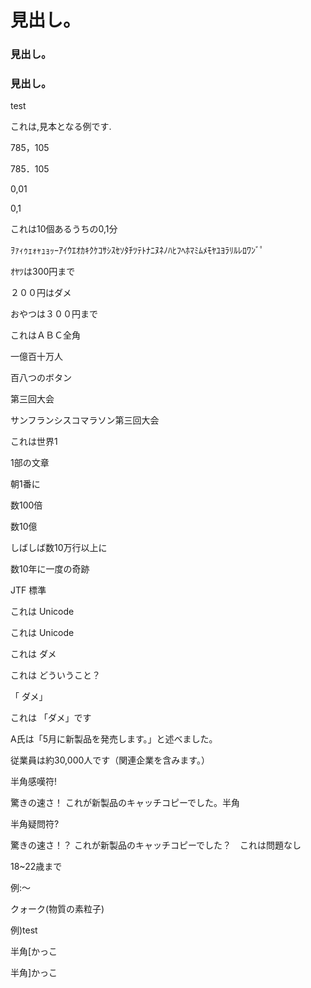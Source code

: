 # 見出し。

### 見出し。

### 見出し。
 test

これは,見本となる例です.

785，105

785．105

0,01

0,1

これは10個あるうちの0,1分

ｦｧｨｩｪｫｬｭｮｯｰｱｲｳｴｵｶｷｸｹｺｻｼｽｾｿﾀﾁﾂﾃﾄﾅﾆﾇﾈﾉﾊﾋﾌﾍﾎﾏﾐﾑﾒﾓﾔﾕﾖﾗﾘﾙﾚﾛﾜﾝﾞﾟ

ｵﾔﾂは300円まで

２００円はダメ

おやつは３００円まで

これはＡＢＣ全角

一億百十万人

百八つのボタン

第三回大会

サンフランシスコマラソン第三回大会

これは世界1

1部の文章

朝1番に

数100倍

数10億

しばしば数10万行以上に

数10年に一度の奇跡

JTF 標準

これは Unicode

これは Unicode

これは ダメ

これは どういうこと？

「 ダメ」

これは 「ダメ」です

A氏は「5月に新製品を発売します。」と述べました。

従業員は約30,000人です（関連企業を含みます。）

半角感嘆符!

驚きの速さ！ これが新製品のキャッチコピーでした。半角　

半角疑問符?

驚きの速さ！？ これが新製品のキャッチコピーでした？　これは問題なし

18~22歳まで

例:〜

クォーク(物質の素粒子)

例)test

半角[かっこ

半角]かっこ